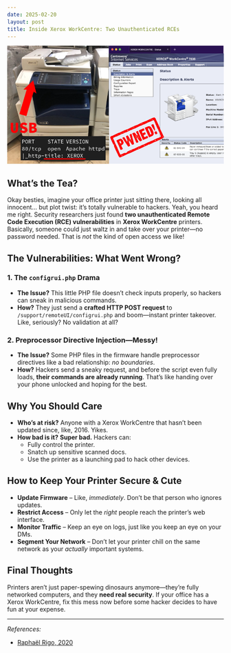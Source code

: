 ```yaml
---
date: 2025-02-20
layout: post
title: Inside Xerox WorkCentre: Two Unauthenticated RCEs
---
```


![Xerox WorkCentre Vulnerability](../static/xerox.png)

## What’s the Tea? 
Okay besties, imagine your office printer just sitting there, looking all innocent… but plot twist: it’s totally vulnerable to hackers. Yeah, you heard me right. Security researchers just found **two unauthenticated Remote Code Execution (RCE) vulnerabilities** in **Xerox WorkCentre** printers. Basically, someone could just waltz in and take over your printer—no password needed. That is *not* the kind of open access we like!

## The Vulnerabilities: What Went Wrong? 

### 1. The `configrui.php` Drama
- **The Issue?** This little PHP file doesn’t check inputs properly, so hackers can sneak in malicious commands. 
- **How?** They just send a **crafted HTTP POST request** to `/support/remoteUI/configrui.php` and boom—instant printer takeover. Like, seriously? No validation at all? 

### 2. Preprocessor Directive Injection—Messy!
- **The Issue?** Some PHP files in the firmware handle preprocessor directives like a bad relationship: *no boundaries*.
- **How?** Hackers send a sneaky request, and before the script even fully loads, **their commands are already running**. That’s like handing over your phone unlocked and hoping for the best. 

## Why You Should Care 
- **Who’s at risk?** Anyone with a Xerox WorkCentre that hasn’t been updated since, like, 2016. Yikes.
- **How bad is it?** **Super bad.** Hackers can:
  - Fully control the printer.
  - Snatch up sensitive scanned docs.
  - Use the printer as a launching pad to hack other devices. 

## How to Keep Your Printer Secure & Cute 
- **Update Firmware** – Like, *immediately*. Don’t be that person who ignores updates. 
- **Restrict Access** – Only let the *right* people reach the printer’s web interface.
- **Monitor Traffic** – Keep an eye on logs, just like you keep an eye on your DMs. 
- **Segment Your Network** – Don’t let your printer chill on the same network as your *actually* important systems. 

## Final Thoughts 
Printers aren’t just paper-spewing dinosaurs anymore—they’re fully networked computers, and they **need real security**. If your office has a Xerox WorkCentre, fix this mess now before some hacker decides to have fun at your expense.

---

*References:*  
- [Raphaël Rigo, 2020](https://airbus-seclab.github.io/xerox/INFILTRATE2020-RIGO-Xerox-final.pdf)
